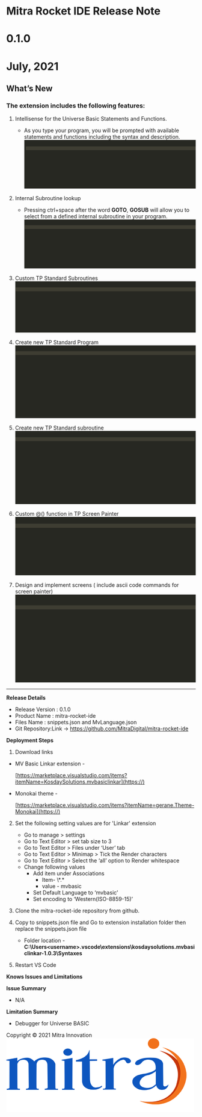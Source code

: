 ﻿# **Mitra Rocket IDE  Release Note**

# **0.1.0**

# **July, 2021**

## **What’s New**

### The extension includes the following features:

1. Intellisense for the Universe Basic Statements and Functions.

   * As you type your program, you will be prompted with available statements and  functions including the syntax and description.![](1.gif)
2. Internal Subroutine lookup

   * Pressing ctrl+space after the word **GOTO**, **GOSUB** will allow you to select from a defined internal subroutine in your program.![](2.gif)
3. Custom TP Standard Subroutines![](3.gif)
4. Create new TP Standard Program ![](4.gif)
5. Create new TP Standard subroutine![](5.gif)
6. Custom @() function in TP Screen Painter![](6.gif)
7. Design and implement screens ( include ascii code commands for screen painter)![](7.gif)

---

**Release Details**

- Release Version : 0.1.0
- Product Name : mitra-rocket-ide
- Files Name : snippets.json and MvLanguage.json
- Git Repository:Link -> https://github.com/MitraDigital/mitra-rocket-ide

**Deployment Steps**

1. Download links

- MV Basic Linkar extension -

  [https://marketplace.visualstudio.com/items?itemName=KosdaySolutions.mvbasiclinkar](https://)
- Monokai theme -

  [https://marketplace.visualstudio.com/items?itemName=gerane.Theme-Monokai](https://)

2. Set the following setting values are for 'Linkar' extension

   * Go to manage > settings
   * Go to Text Editor > set tab size to 3
   * Go to Text Editor > Files under ‘User’ tab
   * Go to Text Editor > Minimap > Tick the Render characters
   * Go to Text Editor > Select the ‘all’ option to Render whitespace
   * Change following values
     * Add item under Associations
       * Item- \\*.\*
       * value - mvbasic
     * Set Default Language to ‘mvbasic’
     * Set encoding to ‘Western(ISO-8859-15)’
3. Clone the mitra-rocket-ide repository from github.
4. Copy to snippets.json file and Go to extension installation folder then replace the snippets.json file

   * Folder location - **C:\Users\<username>\.vscode\extensions\kosdaysolutions.mvbasiclinkar-1.0.3\Syntaxes**
5. Restart VS Code

**Knows Issues and Limitations**

**Issue Summary**

- N/A

**Limitation Summary**

- Debugger for Universe BASIC

Copyright © 2021 Mitra Innovation                                 ![](mitraj.png)
